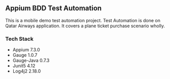 <!-- ABOUT THE PROJECT -->
## Appium BDD Test Automation

This is a mobile demo test automation project. Test Automation is done on Qatar Airways application. It covers a plane ticket purchase scenario wholly.

### Tech Stack

* Appium        7.3.0
* Gauge         1.0.7
* Gauge-Java    0.7.3
* Junit5        4.12
* Log4j2        2.18.0
